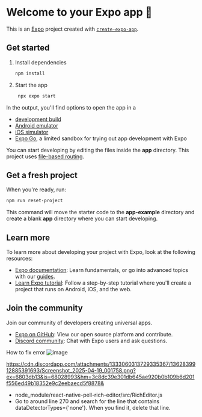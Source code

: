# Welcome to your Expo app 👋

This is an [Expo](https://expo.dev) project created with [`create-expo-app`](https://www.npmjs.com/package/create-expo-app).

## Get started

1. Install dependencies

   ```bash
   npm install
   ```

2. Start the app

   ```bash
    npx expo start
   ```

In the output, you'll find options to open the app in a

- [development build](https://docs.expo.dev/develop/development-builds/introduction/)
- [Android emulator](https://docs.expo.dev/workflow/android-studio-emulator/)
- [iOS simulator](https://docs.expo.dev/workflow/ios-simulator/)
- [Expo Go](https://expo.dev/go), a limited sandbox for trying out app development with Expo

You can start developing by editing the files inside the **app** directory. This project uses [file-based routing](https://docs.expo.dev/router/introduction).

## Get a fresh project

When you're ready, run:

```bash
npm run reset-project
```

This command will move the starter code to the **app-example** directory and create a blank **app** directory where you can start developing.

## Learn more

To learn more about developing your project with Expo, look at the following resources:

- [Expo documentation](https://docs.expo.dev/): Learn fundamentals, or go into advanced topics with our [guides](https://docs.expo.dev/guides).
- [Learn Expo tutorial](https://docs.expo.dev/tutorial/introduction/): Follow a step-by-step tutorial where you'll create a project that runs on Android, iOS, and the web.

## Join the community

Join our community of developers creating universal apps.

- [Expo on GitHub](https://github.com/expo/expo): View our open source platform and contribute.
- [Discord community](https://chat.expo.dev): Chat with Expo users and ask questions.



How to fix error
![image](https://github.com/user-attachments/assets/c7399121-058f-48a3-ae76-717cbf411cb8)


https://cdn.discordapp.com/attachments/1333060313729335367/1362839912885391693/Screenshot_2025-04-19_001758.png?ex=6803db13&is=68028993&hm=3c8dc39e301db645ae920b0b109b6d201f556ed49b18352e9c2eebaecd5f8878&
- node_module/react-native-pell-rich-editor/src/RichEditor.js
- Go to around line 270 and search for the line that contains dataDetectorTypes={'none'}.
  When you find it, delete that line.


